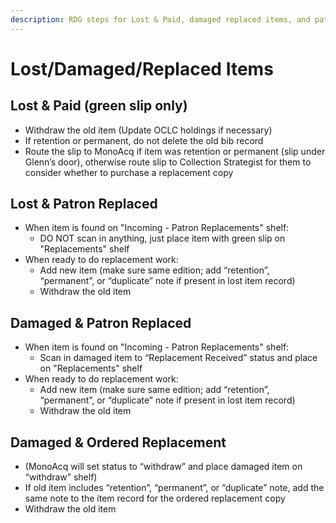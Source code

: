 ```yaml
---
description: RDG steps for Lost & Paid, damaged replaced items, and patron replacements.
---
```


# Lost/Damaged/Replaced Items

## Lost & Paid (green slip only) <a href="#docs-internal-guid-b268bcef-7fff-e4c5-dddc-b58224ee7448" id="docs-internal-guid-b268bcef-7fff-e4c5-dddc-b58224ee7448"></a>

* Withdraw the old item (Update OCLC holdings if necessary)
* If retention or permanent, do not delete the old bib record
* Route the slip to MonoAcq if item was retention or permanent (slip under Glenn’s door), otherwise route slip to Collection Strategist for them to consider whether to purchase a replacement copy

## Lost & Patron Replaced

* When item is found on "Incoming - Patron Replacements" shelf:
  * DO NOT scan in anything, just place item with green slip on "Replacements" shelf
* When ready to do replacement work:
  * Add new item (make sure same edition; add “retention”, “permanent”, or “duplicate” note if present in lost item record)
  * Withdraw the old item

## Damaged & Patron Replaced

* When item is found on "Incoming - Patron Replacements" shelf:
  * Scan in damaged item to “Replacement Received” status and place on "Replacements" shelf
* When ready to do replacement work:
  * Add new item (make sure same edition; add “retention”, “permanent”, or “duplicate” note if present in lost item record)
  * Withdraw the old item

## Damaged & Ordered Replacement

* (MonoAcq will set status to “withdraw” and place damaged item on “withdraw” shelf)
* If old item includes “retention”, “permanent”, or “duplicate” note, add the same note to the item record for the ordered replacement copy
* Withdraw the old item
